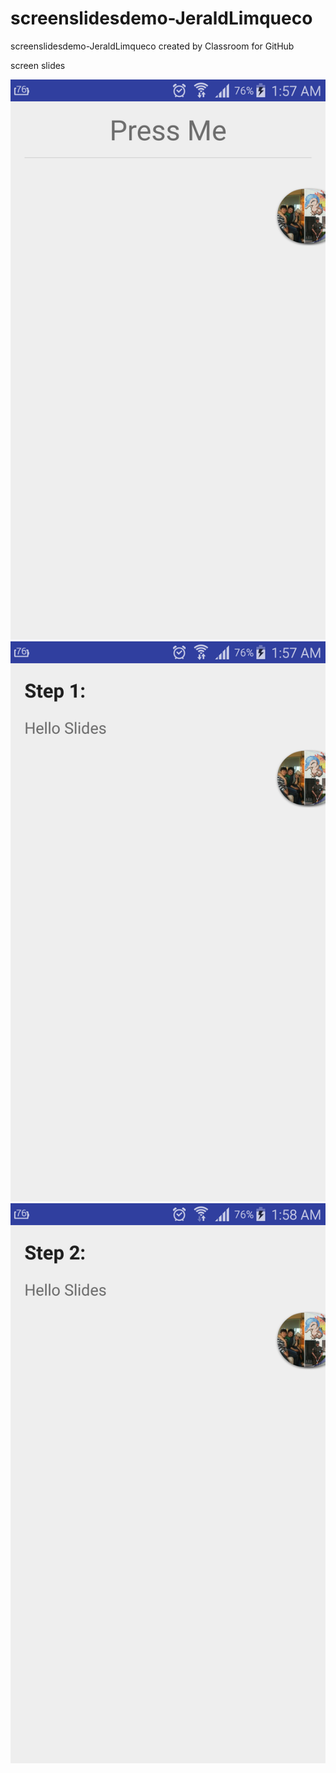 # screenslidesdemo-JeraldLimqueco
screenslidesdemo-JeraldLimqueco created by Classroom for GitHub


screen slides

![alt tag](https://github.com/DeLaSalleUniversity-Manila/screenslidesdemo-JeraldLimqueco/blob/master/device-2015-11-28-020033.png)
![alt tag](https://github.com/DeLaSalleUniversity-Manila/screenslidesdemo-JeraldLimqueco/blob/master/device-2015-11-28-020059.png)
![alt tag](https://github.com/DeLaSalleUniversity-Manila/screenslidesdemo-JeraldLimqueco/blob/master/device-2015-11-28-020130.png)
